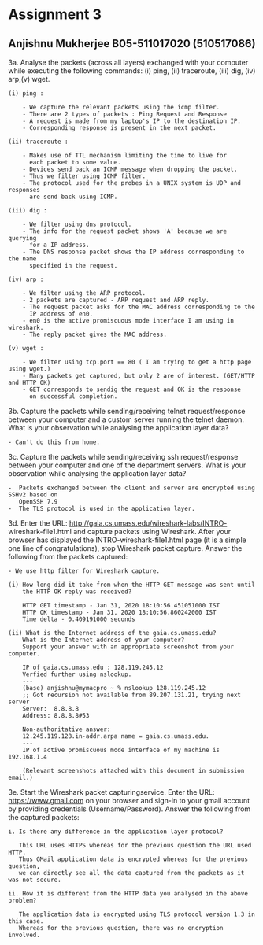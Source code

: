 # Assignment 3

## Anjishnu Mukherjee B05-511017020 (510517086)

3a. Analyse the packets (across all layers) exchanged with your computer while executing the
    following commands: (i) ping, (ii) traceroute, (iii) dig, (iv) arp,(v) wget.

    (i) ping :

        - We capture the relevant packets using the icmp filter. 
        - There are 2 types of packets : Ping Request and Response
        - A request is made from my laptop's IP to the destination IP.
        - Corresponding response is present in the next packet.

    (ii) traceroute :

        - Makes use of TTL mechanism limiting the time to live for 
          each packet to some value.
        - Devices send back an ICMP message when dropping the packet.
        - Thus we filter using ICMP filter.
        - The protocol used for the probes in a UNIX system is UDP and responses 
          are send back using ICMP.

    (iii) dig :

        - We filter using dns protocol.
        - The info for the request packet shows 'A' because we are querying
          for a IP address.
        - The DNS response packet shows the IP address corresponding to the name 
          specified in the request.

    (iv) arp :

        - We filter using the ARP protocol.
        - 2 packets are captured - ARP request and ARP reply.
        - The request packet asks for the MAC address corresponding to the 
          IP address of en0.
        - en0 is the active promiscuous mode interface I am using in wireshark.
        - The reply packet gives the MAC address.

    (v) wget :

        - We filter using tcp.port == 80 ( I am trying to get a http page using wget.)
        - Many packets get captured, but only 2 are of interest. (GET/HTTP and HTTP OK)
        - GET corresponds to sendig the request and OK is the response 
          on successful completion.

3b. Capture the packets while sending/receiving telnet request/response between your computer and a
    custom server running the telnet daemon. What is your observation while analysing the application layer data?

    - Can't do this from home.

3c. Capture the packets while sending/receiving ssh request/response
    between your computer and one of the department servers. What is your observation while
    analysing the application layer data?

    -  Packets exchanged between the client and server are encrypted using SSHv2 based on 
       OpenSSH 7.9
    -  The TLS protocol is used in the application layer.

3d. Enter the URL: <http://gaia.cs.umass.edu/wireshark-labs/INTRO-> wireshark-file1.html and capture packets using Wireshark.
    After your browser has displayed the INTRO-wireshark-file1.html page (it is a simple one line of congratulations), stop Wireshark packet capture. Answer the following from the packets captured:

    - We use http filter for Wireshark capture.

    (i) How long did it take from when the HTTP GET message was sent until 
        the HTTP OK reply was received?

        HTTP GET timestamp - Jan 31, 2020 18:10:56.451051000 IST
        HTTP OK timestamp - Jan 31, 2020 18:10:56.860242000 IST
        Time delta - 0.409191000 seconds

    (ii) What is the Internet address of the gaia.cs.umass.edu?     
        What is the Internet address of your computer? 
        Support your answer with an appropriate screenshot from your computer.

        IP of gaia.cs.umass.edu : 128.119.245.12
        Verfied further using nslookup.
        ---
        (base) anjishnu@mymacpro ~ % nslookup 128.119.245.12
        ;; Got recursion not available from 89.207.131.21, trying next server
        Server:  8.8.8.8
        Address: 8.8.8.8#53

        Non-authoritative answer:
        12.245.119.128.in-addr.arpa name = gaia.cs.umass.edu.
        ---
        IP of active promiscuous mode interface of my machine is 192.168.1.4

        (Relevant screenshots attached with this document in submission email.)

3e. Start the Wireshark packet capturingservice. Enter the URL: <https://www.gmail.com> on your browser
    and sign-in to your gmail account by providing credentials (Username/Password).
    Answer the following from the captured packets:

    i. Is there any difference in the application layer protocol?
    
       This URL uses HTTPS whereas for the previous question the URL used HTTP.
       Thus GMail application data is encrypted whereas for the previous question, 
       we can directly see all the data captured from the packets as it was not secure.

    ii. How it is different from the HTTP data you analysed in the above problem?

       The application data is encrypted using TLS protocol version 1.3 in this case.
       Whereas for the previous question, there was no encryption involved.
